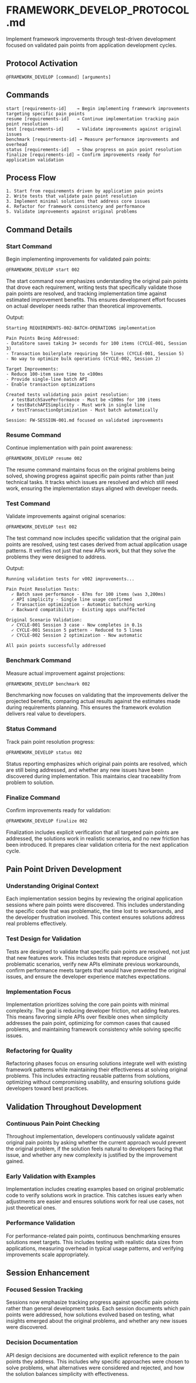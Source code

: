 # FRAMEWORK_DEVELOP_PROTOCOL.md

Implement framework improvements through test-driven development focused on validated pain points from application development cycles.

## Protocol Activation

```text
@FRAMEWORK_DEVELOP [command] [arguments]
```

## Commands

```text
start [requirements-id]    → Begin implementing framework improvements targeting specific pain points
resume [requirements-id]   → Continue implementation tracking pain point resolution
test [requirements-id]     → Validate improvements against original issues
benchmark [requirements-id] → Measure performance improvements and overhead
status [requirements-id]   → Show progress on pain point resolution
finalize [requirements-id] → Confirm improvements ready for application validation
```

## Process Flow

```text
1. Start from requirements driven by application pain points
2. Write tests that validate pain point resolution
3. Implement minimal solutions that address core issues
4. Refactor for framework consistency and performance
5. Validate improvements against original problems
```

## Command Details

### Start Command

Begin implementing improvements for validated pain points:

```bash
@FRAMEWORK_DEVELOP start 002
```

The start command now emphasizes understanding the original pain points that drove each requirement, writing tests that specifically validate those pain points are resolved, and tracking implementation time against estimated improvement benefits. This ensures development effort focuses on actual developer needs rather than theoretical improvements.

Output:
```
Starting REQUIREMENTS-002-BATCH-OPERATIONS implementation

Pain Points Being Addressed:
- DataStore saves taking 3+ seconds for 100 items (CYCLE-001, Session 3)
- Transaction boilerplate requiring 50+ lines (CYCLE-001, Session 5)
- No way to optimize bulk operations (CYCLE-002, Session 2)

Target Improvements:
- Reduce 100-item save time to <100ms
- Provide single-line batch API
- Enable transaction optimizations

Created tests validating pain point resolution:
  ✗ testBatchSavePerformance - Must be <100ms for 100 items
  ✗ testBatchAPISimplicity - Must work in single line
  ✗ testTransactionOptimization - Must batch automatically

Session: FW-SESSION-001.md focused on validated improvements
```

### Resume Command

Continue implementation with pain point awareness:

```bash
@FRAMEWORK_DEVELOP resume 002
```

The resume command maintains focus on the original problems being solved, showing progress against specific pain points rather than just technical tasks. It tracks which issues are resolved and which still need work, ensuring the implementation stays aligned with developer needs.

### Test Command

Validate improvements against original scenarios:

```bash
@FRAMEWORK_DEVELOP test 002
```

The test command now includes specific validation that the original pain points are resolved, using test cases derived from actual application usage patterns. It verifies not just that new APIs work, but that they solve the problems they were designed to address.

Output:
```
Running validation tests for v002 improvements...

Pain Point Resolution Tests:
  ✓ Batch save performance - 87ms for 100 items (was 3,200ms)
  ✓ API simplicity - Single line usage confirmed
  ✓ Transaction optimization - Automatic batching working
  ✓ Backward compatibility - Existing apps unaffected

Original Scenario Validation:
  ✓ CYCLE-001 Session 3 case - Now completes in 0.1s
  ✓ CYCLE-001 Session 5 pattern - Reduced to 5 lines
  ✓ CYCLE-002 Session 2 optimization - Now automatic

All pain points successfully addressed
```

### Benchmark Command

Measure actual improvement against projections:

```bash
@FRAMEWORK_DEVELOP benchmark 002
```

Benchmarking now focuses on validating that the improvements deliver the projected benefits, comparing actual results against the estimates made during requirements planning. This ensures the framework evolution delivers real value to developers.

### Status Command

Track pain point resolution progress:

```bash
@FRAMEWORK_DEVELOP status 002
```

Status reporting emphasizes which original pain points are resolved, which are still being addressed, and whether any new issues have been discovered during implementation. This maintains clear traceability from problem to solution.

### Finalize Command

Confirm improvements ready for validation:

```bash
@FRAMEWORK_DEVELOP finalize 002
```

Finalization includes explicit verification that all targeted pain points are addressed, the solutions work in realistic scenarios, and no new friction has been introduced. It prepares clear validation criteria for the next application cycle.

## Pain Point Driven Development

### Understanding Original Context
Each implementation session begins by reviewing the original application sessions where pain points were discovered. This includes understanding the specific code that was problematic, the time lost to workarounds, and the developer frustration involved. This context ensures solutions address real problems effectively.

### Test Design for Validation
Tests are designed to validate that specific pain points are resolved, not just that new features work. This includes tests that reproduce original problematic scenarios, verify new APIs eliminate previous workarounds, confirm performance meets targets that would have prevented the original issues, and ensure the developer experience matches expectations.

### Implementation Focus
Implementation prioritizes solving the core pain points with minimal complexity. The goal is reducing developer friction, not adding features. This means favoring simple APIs over flexible ones when simplicity addresses the pain point, optimizing for common cases that caused problems, and maintaining framework consistency while solving specific issues.

### Refactoring for Quality
Refactoring phases focus on ensuring solutions integrate well with existing framework patterns while maintaining their effectiveness at solving original problems. This includes extracting reusable patterns from solutions, optimizing without compromising usability, and ensuring solutions guide developers toward best practices.

## Validation Throughout Development

### Continuous Pain Point Checking
Throughout implementation, developers continuously validate against original pain points by asking whether the current approach would prevent the original problem, if the solution feels natural to developers facing that issue, and whether any new complexity is justified by the improvement gained.

### Early Validation with Examples
Implementation includes creating examples based on original problematic code to verify solutions work in practice. This catches issues early when adjustments are easier and ensures solutions work for real use cases, not just theoretical ones.

### Performance Validation
For performance-related pain points, continuous benchmarking ensures solutions meet targets. This includes testing with realistic data sizes from applications, measuring overhead in typical usage patterns, and verifying improvements scale appropriately.

## Session Enhancement

### Focused Session Tracking
Sessions now emphasize tracking progress against specific pain points rather than general development tasks. Each session documents which pain points were addressed, how solutions evolved based on testing, what insights emerged about the original problems, and whether any new issues were discovered.

### Decision Documentation
API design decisions are documented with explicit reference to the pain points they address. This includes why specific approaches were chosen to solve problems, what alternatives were considered and rejected, and how the solution balances simplicity with effectiveness.

###